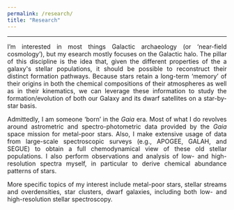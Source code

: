 ```yaml
---
permalink: /research/
title: "Research"
---
```


------
<p align="justify">
I’m interested in most things <a href="https://www.annualreviews.org/doi/full/10.1146/annurev-astro-032620-021917" style="text-decoration: none">Galactic archaeology</a> (or ‘<a href="https://www.annualreviews.org/doi/10.1146/annurev-astro-082214-122423" style="text-decoration: none">near-field cosmology</a>’), but my esearch mostly focuses on the Galactic halo. The pillar of this discipline is the idea that, given the different properties of the a galaxy's stellar populations, it should be possible to reconstruct their distinct formation pathways. Because stars retain a long-term ‘memory’ of their origins in both the chemical compositions of their atmospheres as well as in their kinematics, we can leverage these information to study the formation/evolution of both our Galaxy and its dwarf satellites on a star-by-star basis.
</p>

<p align="justify">
Admittedly, I am someone ‘born’ in the <i>Gaia</i> era. Most of what I do revolves around astrometric and spectro-photometric data provided by the <a href="https://www.cosmos.esa.int/web/gaia" style="text-decoration: none"><i>Gaia</i> space mission</a> for <a href="https://ui.adsabs.harvard.edu/abs/2021ApJ...907...10L/abstract" style="text-decoration: none">metal-poor stars</a>. Also, I make extensive usage of data from large-scale spectroscopic surveys (e.g., <a href="https://ui.adsabs.harvard.edu/abs/2022ApJ...935..109L/abstract" style="text-decoration: none">APOGEE</a>, <a href="https://ui.adsabs.harvard.edu/abs/2021ApJ...913L..28L/abstract" style="text-decoration: none">GALAH</a>, and <a href="https://ui.adsabs.harvard.edu/abs/2023ApJ...946...66L/abstract" style="text-decoration: none">SEGUE</a>) to obtain a full chemodynamical view of these old stellar populations. I also perform observations and analysis of <a href="https://ui.adsabs.harvard.edu/abs/2021ApJ...913...11L/abstract" style="text-decoration: none">low-</a> and <a href="https://ui.adsabs.harvard.edu/abs/2024MNRAS.530.2512L/abstract" style="text-decoration: none">high-resolution spectra</a> myself, in particular to derive chemical abundance patterns of stars.
</p>

<p align="justify">
More specific topics of my interest include metal-poor stars, stellar streams and overdensities, star clusters, dwarf galaxies, including both low- and high-resolution stellar spectroscopy. 
</p>
